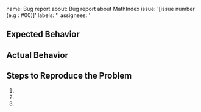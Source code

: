 name: Bug report
about: Bug report about MathIndex
issue: '[issue number (e.g : #00)]'
labels: ''
assignees: ''

## Expected Behavior


## Actual Behavior


## Steps to Reproduce the Problem

  1.
  2.
  3.

